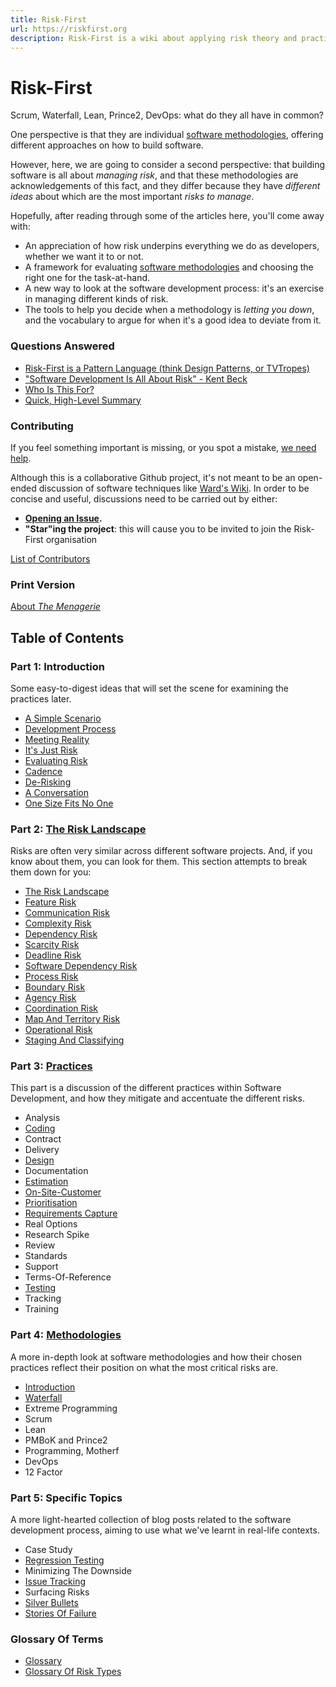 ```yaml
---
title: Risk-First
url: https://riskfirst.org
description: Risk-First is a wiki about applying risk theory and practice to Software Development.  It presents a pattern language of risks that are applicable in software development.
---
```


# Risk-First

Scrum, Waterfall, Lean, Prince2, DevOps:  what do they all have in common?  

One perspective is that they are individual [software methodologies](https://en.wikipedia.org/wiki/Software_development_process#Methodologies), offering different approaches on how to build software.

However, here, we are going to consider a second perspective:  that building software is all about _managing risk_, and that these methodologies are acknowledgements of this fact, and they differ because they have _different ideas_ about which are the most important _risks to manage_.

Hopefully, after reading through some of the articles here, you'll come away with:

- An appreciation of how risk underpins everything we do as developers, whether we want it to or not.
- A framework for evaluating [software methodologies](https://en.wikipedia.org/wiki/Software_development_process#Methodologies) and choosing the right one for the task-at-hand.
- A new way to look at the software development process: it's an exercise in managing different kinds of risk.
- The tools to help you decide when a methodology is _letting you down_, and the vocabulary to argue for when it's a good idea to deviate from it.

### Questions Answered

- [Risk-First is a Pattern Language (think Design Patterns, or TVTropes)](A-Pattern-Language.md)
- ["Software Development Is All About Risk" - Kent Beck](All-About-Risk.md)
- [Who Is This For?](Audience.md)
- [Quick, High-Level Summary](Quick-Summary.md)

### Contributing

If you feel something important is missing, or you spot a mistake, [we need help](https://github.com/risk-first/website/blob/master/CONTRIBUTING.md).

Although this is a collaborative Github project, it's not meant to be an open-ended discussion of software techniques like [Ward's Wiki](http://wiki.c2.com).  In order to be concise and useful, discussions need to be carried out by either:

- **[Opening an Issue](https://github.com/risk-first/website/issues).**
- **"Star"ing the project**: this will cause you to be invited to join the Risk-First organisation

[List of Contributors](Contributors.md)

### Print Version

[About _The Menagerie_](The-Menagerie.md)

## Table of Contents

### Part 1: Introduction

Some easy-to-digest ideas that will set the scene for examining the practices later.

 - [A Simple Scenario](A-Simple-Scenario.md)
 - [Development Process](Development-Process.md)
 - [Meeting Reality](Meeting-Reality.md)
 - [It's Just Risk](Just-Risk.md)
 - [Evaluating Risk](Evaluating-Risk.md)
 - [Cadence](Cadence.md)
 - [De-Risking](De-Risking.md)
 - [A Conversation](A-Conversation.md)
 - [One Size Fits No One](One-Size-Fits-No-One.md)
 
### Part 2: [The Risk Landscape](Risk-Landscape.md)

Risks are often very similar across different software projects.   And, if you know about them, you can look for them.  This section attempts to break them down for you:

 - [The Risk Landscape](Risk-Landscape.md)
 - [Feature Risk](Feature-Risk.md)
 - [Communication Risk](Communication-Risk.md)
 - [Complexity Risk](Complexity-Risk.md)
 - [Dependency Risk](Dependency-Risk.md)
 - [Scarcity Risk](Scarcity-Risk.md)
 - [Deadline Risk](Deadline-Risk.md)
 - [Software Dependency Risk](Software-Dependency-Risk.md)
 - [Process Risk](Process-Risk.md)
 - [Boundary Risk](Boundary-Risk.md)
 - [Agency Risk](Agency-Risk.md) 
 - [Coordination Risk](Coordination-Risk.md)
 - [Map And Territory Risk](Map-And-Territory-Risk.md)
 - [Operational Risk](Operational-Risk.md)
 - [Staging And Classifying](Staging-And-Classifying.md)
 
### Part 3: [Practices](Practices.md)

This part is a discussion of the different practices within Software Development, and how they mitigate and accentuate the different risks.

 - Analysis
 - [Coding](Coding.md)
 - Contract
 - Delivery
 - [Design](Design.md)
 - Documentation
 - [Estimation](Estimates.md)
 - [On-Site-Customer](On-Site-Customer.md)
 - [Prioritisation](Prioritisation.md)
 - [Requirements Capture](Requirements-Capture.md)
 - Real Options
 - Research Spike
 - Review
 - Standards
 - Support
 - Terms-Of-Reference
 - [Testing](Testing.md)
 - Tracking
 - Training
 
### Part 4: [Methodologies](Methodologies.md)

A more in-depth look at software methodologies and how their chosen practices reflect their position on what the most critical risks are. 

 - [Introduction](Methodologies.md)
 - [Waterfall](Waterfall.md)
 - Extreme Programming
 - Scrum
 - Lean
 - PMBoK and Prince2
 - Programming, Motherf
 - DevOps
 - 12 Factor
 
### Part 5: Specific Topics

A more light-hearted collection of blog posts related to the software development process, aiming to use what we've learnt in real-life contexts.

 - Case Study
 - [Regression Testing](Regression-Testing.md)
 - Minimizing The Downside
 - [Issue Tracking](Issue-Tracking.md)
 - Surfacing Risks
 - [Silver Bullets](Silver-Bullets.md)
 - [Stories Of Failure](Stories-Of-Failure.md)

### Glossary Of Terms

 - [Glossary](Glossary.md)
 - [Glossary Of Risk Types](Glossary-Of-Risk-Types.md)
 